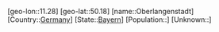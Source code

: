 ﻿---
location: [50.18,11.28]
type: City
tags:
- geo/City


SpocWebEntityId: 33037
isDeleted: false
confidential: public

---
[geo-lon::11.28]
[geo-lat::50.18]
[name::Oberlangenstadt]
[Country::[Germany](geo/Continent/Europe/Germany.md)]
[State::[Bayern](geo/Continent/Europe/Germany/Bayern.md)]
[Population::]
[Unknown::]

